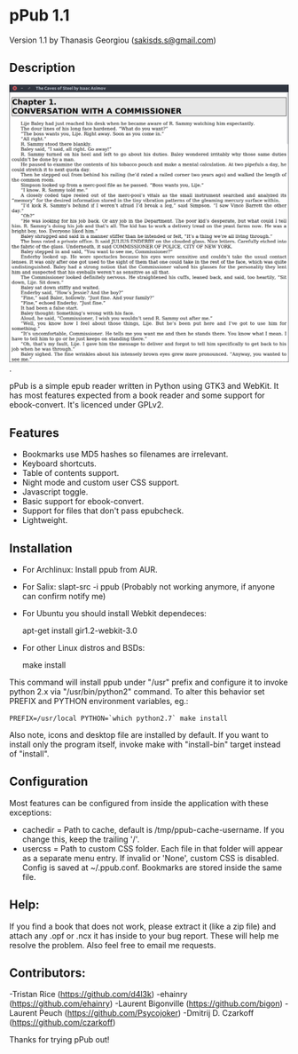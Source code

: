 pPub 1.1
=========
Version 1.1 by Thanasis Georgiou (sakisds.s@gmail.com)

Description
-----------
![screenshot](./ppub.png).

pPub is a simple epub reader written in Python using GTK3 and WebKit. It has most features expected from a book reader and some support for ebook-convert. It's licenced under GPLv2.

Features
--------
- Bookmarks use MD5 hashes so filenames are irrelevant.
- Keyboard shortcuts.
- Table of contents support.
- Night mode and custom user CSS support.
- Javascript toggle.
- Basic support for ebook-convert.
- Support for files that don't pass epubcheck.
- Lightweight.

Installation
------------
- For Archlinux: Install ppub from AUR.
- For Salix: slapt-src -i ppub (Probably not working anymore, if anyone can confirm notify me)
- For Ubuntu you should install Webkit dependeces:

    apt-get install gir1.2-webkit-3.0

- For other Linux distros and BSDs:

    make install

This command will install ppub under "/usr" prefix and configure it to invoke python 2.x via "/usr/bin/python2" command. To alter this behavior set PREFIX and PYTHON environment variables, eg.:

    PREFIX=/usr/local PYTHON=`which python2.7` make install

Also note, icons and desktop file are installed by default. If you want to install only the program itself, invoke make with "install-bin" target instead of "install".

Configuration
-------------
Most features can be configured from inside the application with these exceptions:
- cachedir = Path to cache, default is /tmp/ppub-cache-username. If you change this, keep the trailing '/'.
- usercss = Path to custom CSS folder. Each file in that folder will appear as a separate menu entry. If invalid or 'None', custom CSS is disabled.
Config is saved at ~/.ppub.conf. Bookmarks are stored inside the same file.

Help:
-----------
If you find a book that does not work, please extract it (like a zip file) and attach any .opf or .ncx it has inside to your bug report. These will help me resolve the problem. Also feel free to email me requests.

Contributors:
-----------
-Tristan Rice (https://github.com/d4l3k)
-ehainry (https://github.com/ehainry)
-Laurent Bigonville (https://github.com/bigon)
-Laurent Peuch (https://github.com/Psycojoker)
-Dmitrij D. Czarkoff (https://github.com/czarkoff)

Thanks for trying pPub out!
